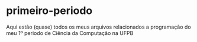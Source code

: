 # primeiro-periodo
Aqui estão (quase) todos os meus arquivos relacionados a programação do meu 1º periodo de Ciência da Computação na UFPB

